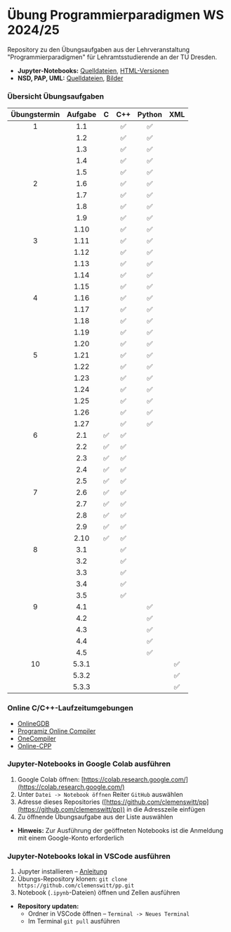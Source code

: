 # Übung Programmierparadigmen WS 2024/25

Repository zu den Übungsaufgaben aus der Lehrveranstaltung "Programmierparadigmen" für Lehramtsstudierende an der TU Dresden.

- **Jupyter-Notebooks:** [Quelldateien](https://github.com/clemenswitt/pp/tree/main/Notebooks), [HTML-Versionen](https://github.com/clemenswitt/pp/tree/main/HTML)
- **NSD, PAP, UML:** [Quelldateien](https://github.com/clemenswitt/pp/tree/main/Assets/Struktogramme), [Bilder](https://github.com/clemenswitt/pp/tree/main/Assets/Export)

### Übersicht Übungsaufgaben

| Übungstermin | Aufgabe |  C   | C++ | Python | XML |
|:------------:|:-------:|:---:|:---:|:---:|:----------:|
|      1       |   1.1   |      |     ✅      |       ✅       |            |
|              |   1.2   |      |     ✅      |       ✅       |            |
|              |   1.3   |      |     ✅      |       ✅       |            |
|              |   1.4   |      |     ✅      |       ✅       |            |
|              |   1.5   |      |     ✅      |       ✅       |            |
|      2       |   1.6   |      |     ✅      |       ✅       |            |
|              |   1.7   |      |     ✅      |       ✅       |            |
|              |   1.8   |      |     ✅      |       ✅       |            |
|              |   1.9   |      |     ✅      |       ✅       |            |
|              |  1.10   |      |     ✅      |       ✅       |            |
|      3       |  1.11   |      |     ✅      |       ✅       |            |
|              |  1.12   |      |     ✅      |       ✅       |            |
|              |  1.13   |      |     ✅      |       ✅       |            |
|              |  1.14   |      |     ✅      |       ✅       |            |
|              |  1.15   |      |     ✅      |       ✅       |            |
|      4       |  1.16   |      |     ✅      |       ✅       |            |
|              |  1.17   |      |     ✅      |       ✅       |            |
|              |  1.18   |      |     ✅      |       ✅       |            |
|              |  1.19   |      |     ✅      |       ✅       |            |
|              |  1.20   |      |     ✅      |       ✅       |            |
|      5       |  1.21   |      |     ✅      |       ✅       |            |
|              |  1.22   |      |     ✅      |       ✅       |            |
|              |  1.23   |      |     ✅      |       ✅       |            |
|              |  1.24   |      |     ✅      |       ✅       |            |
|              |  1.25   |      |     ✅      |       ✅       |            |
|              |  1.26   |      |     ✅      |       ✅       |            |
|              |  1.27   |      |     ✅      |       ✅       |            |
|      6       |   2.1   |  ✅   |     ✅      |               |            |
|              |   2.2   |  ✅   |     ✅      |               |            |
|              |   2.3   |  ✅   |     ✅      |               |            |
|              |   2.4   |  ✅   |     ✅      |               |            |
|              |   2.5   |  ✅   |     ✅      |               |            |
|      7       |   2.6   |  ✅   |     ✅      |               |            |
|              |   2.7   |  ✅   |     ✅      |               |            |
|              |   2.8   |  ✅   |     ✅      |               |            |
|              |   2.9   |  ✅   |     ✅      |               |            |
|              |  2.10   |  ✅   |     ✅      |               |            |
|      8       |   3.1   |      |     ✅      |               |            |
|              |   3.2   |      |     ✅      |               |            |
|              |   3.3   |      |     ✅      |               |            |
|              |   3.4   |      |     ✅      |               |            |
|              |   3.5   |      |     ✅      |               |            |
|      9       |   4.1   |      |            |       ✅       |            |
|              |   4.2   |      |            |       ✅       |            |
|              |   4.3   |      |            |       ✅       |            |
|              |   4.4   |      |            |       ✅       |            |
|              |   4.5   |      |            |       ✅       |            |
|      10      |  5.3.1  |      |            |               |     ✅      |
|              |  5.3.2  |      |            |               |     ✅      |
|              |  5.3.3  |      |            |               |     ✅      |


### Online C/C++-Laufzeitumgebungen
- [OnlineGDB](https://www.onlinegdb.com/online_c_compiler)
- [Programiz Online Compiler](https://www.programiz.com/cpp-programming/online-compiler)
- [OneCompiler](https://www.onecompiler.com/cpp)
- [Online-CPP](https://www.online-cpp.com/)

### Jupyter-Notebooks in Google Colab ausführen
1. Google Colab öffnen: [https://colab.research.google.com/](https://colab.research.google.com/)
2. Unter `Datei -> Notebook öffnen` Reiter `GitHub` auswählen
3. Adresse dieses Repositories ([https://github.com/clemenswitt/pp](https://github.com/clemenswitt/pp)) in die Adresszeile einfügen
4. Zu öffnende Übungsaufgabe aus der Liste auswählen
- **Hinweis:** Zur Ausführung der geöffneten Notebooks ist die Anmeldung mit einem Google-Konto erforderlich 

### Jupyter-Notebooks lokal in VSCode ausführen
1. Jupyter installieren – [Anleitung](https://www.youtube.com/watch?v=h1sAzPojKMg)
2. Übungs-Repository klonen: `git clone https://github.com/clemenswitt/pp.git`
3. Notebook (`.ipynb`-Dateien) öffnen und Zellen ausführen

- **Repository updaten:**
  - Ordner in VSCode öffnen – `Terminal -> Neues Terminal`
  - Im Terminal `git pull` ausführen
